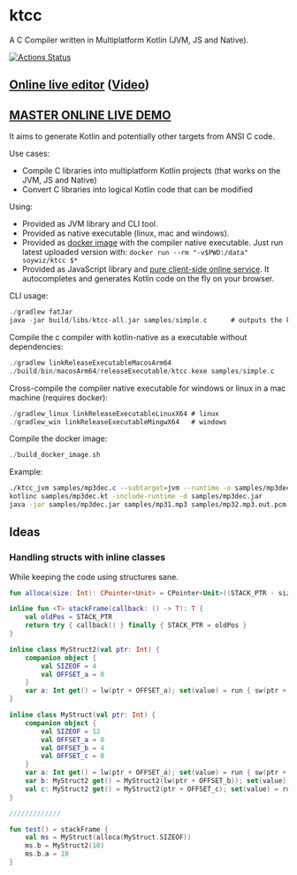 # ktcc

A C Compiler written in Multiplatform Kotlin (JVM, JS and Native).

[![Actions Status](https://github.com/soywiz/ktcc/workflows/Java%20CI/badge.svg)](https://github.com/soywiz/ktcc/actions)


## [Online live editor](https://korlibs.github.io/ktcc/) ([Video](https://youtu.be/r-yeEjJ0Ld0))

## [MASTER ONLINE LIVE DEMO](https://korlibs.github.io/ktcc/)

It aims to generate Kotlin and potentially other targets from ANSI C code.

Use cases:

* Compile C libraries into multiplatform Kotlin projects (that works on the JVM, JS and Native)
* Convert C libraries into logical Kotlin code that can be modified

Using:

* Provided as JVM library and CLI tool.
* Provided as native executable (linux, mac and windows).
* Provided as [docker image](https://cloud.docker.com/repository/docker/soywiz/ktcc/) with the compiler native executable. Just run latest uploaded version with: `docker run --rm "-v$PWD:/data" soywiz/ktcc $*`
* Provided as JavaScript library and [pure client-side online service](https://korlibs.github.io/ktcc/). It autocompletes and generates Kotlin code on the fly on your browser.

CLI usage:

```kotlin
./gradlew fatJar
java -jar build/libs/ktcc-all.jar samples/simple.c      # outputs the kotlin code
```

Compile the c compiler with kotlin-native as a executable without dependencies:

```kotlin
./gradlew linkReleaseExecutableMacosArm64
./build/bin/macosArm64/releaseExecutable/ktcc.kexe samples/simple.c
```

Cross-compile the compiler native executable for windows or linux in a mac machine (requires docker):

```kotlin
./gradlew_linux linkReleaseExecutableLinuxX64 # linux
./gradlew_win linkReleaseExecutableMingwX64   # windows
```

Compile the docker image:

```kotlin
./build_docker_image.sh
```

Example:

```bash
./ktcc_jvm samples/mp3dec.c --subtarget=jvm --runtime -o samples/mp3dec.kt
kotlinc samples/mp3dec.kt -include-runtime -d samples/mp3dec.jar
java -jar samples/mp3dec.jar samples/mp31.mp3 samples/mp32.mp3.out.pcm
```

## Ideas

### Handling structs with inline classes

While keeping the code using structures sane.

```kotlin
fun alloca(size: Int): CPointer<Unit> = CPointer<Unit>((STACK_PTR - size).also { STACK_PTR -= size })

inline fun <T> stackFrame(callback: () -> T): T {
    val oldPos = STACK_PTR
    return try { callback() } finally { STACK_PTR = oldPos }
}

inline class MyStruct2(val ptr: Int) {
    companion object {
        val SIZEOF = 4
        val OFFSET_a = 0
    }
    var a: Int get() = lw(ptr + OFFSET_a); set(value) = run { sw(ptr + OFFSET_a, value) }
}

inline class MyStruct(val ptr: Int) {
    companion object {
        val SIZEOF = 12
        val OFFSET_a = 0
        val OFFSET_b = 4
        val OFFSET_c = 8
    }
    var a: Int get() = lw(ptr + OFFSET_a); set(value) = run { sw(ptr + OFFSET_a, value) }
    var b: MyStruct2 get() = MyStruct2(lw(ptr + OFFSET_b)); set(value) = run { sw(ptr + OFFSET_b, value.ptr) } // Pointer to MyStruct2
    val c: MyStruct2 get() = MyStruct2(ptr + OFFSET_c); set(value) = run { /* memcpy */ }
}

/////////////

fun test() = stackFrame {
    val ms = MyStruct(alloca(MyStruct.SIZEOF)) 
    ms.b = MyStruct2(10)
    ms.b.a = 10
}
```
